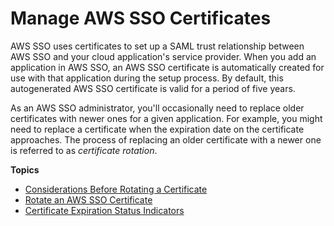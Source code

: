 # Manage AWS SSO Certificates<a name="managecerts"></a>

AWS SSO uses certificates to set up a SAML trust relationship between AWS SSO and your cloud application's service provider\. When you add an application in AWS SSO, an AWS SSO certificate is automatically created for use with that application during the setup process\. By default, this autogenerated AWS SSO certificate is valid for a period of five years\.

As an AWS SSO administrator, you'll occasionally need to replace older certificates with newer ones for a given application\. For example, you might need to replace a certificate when the expiration date on the certificate approaches\. The process of replacing an older certificate with a newer one is referred to as *certificate rotation*\.

**Topics**
+ [Considerations Before Rotating a Certificate](rotatecertconsiderations.md)
+ [Rotate an AWS SSO Certificate](rotatecert.md)
+ [Certificate Expiration Status Indicators](certexpirationindicators.md)